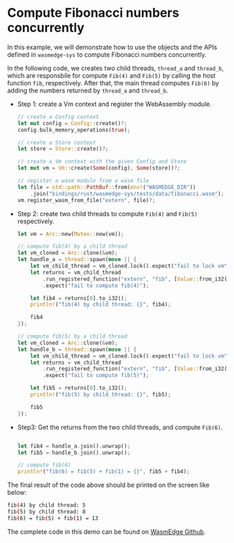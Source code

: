
# Compute Fibonacci numbers concurrently

In this example, we will demonstrate how to use the objects and the APIs defined in `wasmedge-sys` to compute Fibonacci numbers concurrently.

In the following code, we creates two child threads, `thread_a` and `thread_b`, which are responsbile for compute `Fib(4)` and `Fib(5)` by calling the host function `fib`, respectively. After that, the main thread computes `Fib(6)` by adding the numbers returned by `thread_a` and `thread_b`.

* Step 1: create a Vm context and register the WebAssembly module.

    ```rust
    // create a Config context
    let mut config = Config::create()?;
    config.bulk_memory_operations(true);

    // create a Store context
    let store = Store::create()?;

    // create a Vm context with the given Config and Store
    let mut vm = Vm::create(Some(config), Some(store))?;

    // register a wasm module from a wasm file
    let file = std::path::PathBuf::from(env!("WASMEDGE_DIR"))
        .join("bindings/rust/wasmedge-sys/tests/data/fibonacci.wasm");
    vm.register_wasm_from_file("extern", file)?;
    ```

* Step 2: create two child threads to compute `Fib(4)` and `Fib(5)` respectively.

    ```rust
    let vm = Arc::new(Mutex::new(vm));

    // compute fib(4) by a child thread
    let vm_cloned = Arc::clone(&vm);
    let handle_a = thread::spawn(move || {
        let vm_child_thread = vm_cloned.lock().expect("fail to lock vm");
        let returns = vm_child_thread
            .run_registered_function("extern", "fib", [Value::from_i32(4)])
            .expect("fail to compute fib(4)");

        let fib4 = returns[0].to_i32();
        println!("fib(4) by child thread: {}", fib4);

        fib4
    });

    // compute fib(5) by a child thread
    let vm_cloned = Arc::clone(&vm);
    let handle_b = thread::spawn(move || {
        let vm_child_thread = vm_cloned.lock().expect("fail to lock vm");
        let returns = vm_child_thread
            .run_registered_function("extern", "fib", [Value::from_i32(5)])
            .expect("fail to compute fib(5)");

        let fib5 = returns[0].to_i32();
        println!("fib(5) by child thread: {}", fib5);

        fib5
    });

    ```

* Step3: Get the returns from the two child threads, and compute `Fib(6)`.

    ```Rust

    let fib4 = handle_a.join().unwrap();
    let fib5 = handle_b.join().unwrap();

    // compute fib(6)
    println!("fib(6) = fib(5) + fib(1) = {}", fib5 + fib4);
    ```

The final result of the code above should be printed on the screen like below:

```bash
fib(4) by child thread: 5
fib(5) by child thread: 8
fib(6) = fib(5) + fib(1) = 13
```

The complete code in this demo can be found on [WasmEdge Github](https://github.com/WasmEdge/WasmEdge/blob/master/bindings/rust/wasmedge-sys/examples/threads.rs).
